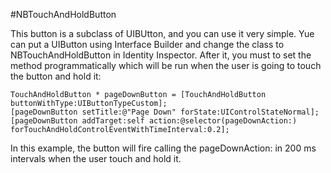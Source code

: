 #NBTouchAndHoldButton

This button is a subclass of UIBUtton, and you can use it very simple. Yue can put a UIButton using Interface Builder and change the class to NBTouchAndHoldButton in Identity Inspector. After it, you must to set the method programmatically which will be run when the user is going to touch the button and hold it:

    TouchAndHoldButton * pageDownButton = [TouchAndHoldButton buttonWithType:UIButtonTypeCustom];
    [pageDownButton setTitle:@"Page Down" forState:UIControlStateNormal];
    [pageDownButton addTarget:self action:@selector(pageDownAction:) forTouchAndHoldControlEventWithTimeInterval:0.2];

In this example, the button will fire calling the pageDownAction: in 200 ms intervals when the user touch and hold it.
